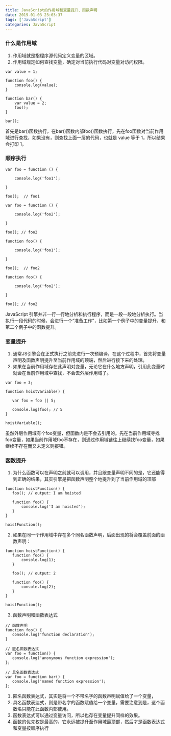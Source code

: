 ```yaml
---
title: JavaScript的作用域和变量提升、函数声明
date: 2019-01-03 23:03:37
tags: ['JavaScript']
categories: JavaScript
---
```


### 什么是作用域
<!-- more -->
1. 作用域就是指程序源代码定义变量的区域。
2. 作用域规定如何查找变量，确定对当前执行代码对变量对访问权限。
```
var value = 1;

function foo() {
    console.log(value);
}

function bar() {
    var value = 2;
    foo();
}

bar();
```
首先是bar()函数执行，在bar()函数内部foo()函数执行，先在foo函数对当前作用域进行查找，如果没有，则查找上面一层的代码，也就是 value 等于 1，所以结果会打印 1。

### 顺序执行
```
var foo = function () {

    console.log('foo1');

}

foo();  // foo1

var foo = function () {

    console.log('foo2');

}

foo(); // foo2
```
```
function foo() {

    console.log('foo1');

}

foo();  // foo2

function foo() {

    console.log('foo2');

}

foo(); // foo2
```
 JavaScript 引擎并非一行一行地分析和执行程序，而是一段一段地分析执行。当执行一段代码的时候，会进行一个“准备工作”，比如第一个例子中的变量提升，和第二个例子中的函数提升。

 ### 变量提升
 1. 通常JS引擎会在正式执行之前先进行一次预编译，在这个过程中，首先将变量声明及函数声明提升至当前作用域的顶端，然后进行接下来的处理。
 2. 如果在当前作用域存在此声明对变量，无论它在什么地方声明，引用此变量时就会在当前作用域中查找，不会去外层作用域了。
 ```
var foo = 3;

function hoistVariable() {

    var foo = foo || 5;

    console.log(foo); // 5
}

hoistVariable();
 ```
 虽然外层作用域有个foo变量，但函数内是不会去引用的。先在当前作用域寻找foo变量，如果当前作用域foo不存在，则通过作用域链往上继续找foo变量，如果继续不存在而又未定义则报错。

 ### 函数提升
 1. 为什么函数可以在声明之前就可以调用，并且跟变量声明不同的是，它还能得到正确的结果，其实引擎是把函数声明整个地提升到了当前作用域的顶部
 ```
 function hoistFunction() {
    foo(); // output: I am hoisted

    function foo() {
        console.log('I am hoisted');
    }
}

hoistFunction();
 ```
 2. 如果在同一个作用域中存在多个同名函数声明，后面出现的将会覆盖前面的函数声明：
 ```
 function hoistFunction() {
    function foo() {
        console.log(1);
    }

    foo(); // output: 2

    function foo() {
        console.log(2);
    }
}

hoistFunction();
 ```
 3. 函数声明和函数表达式
 ```
// 函数声明
function foo() {
    console.log('function declaration');
}

// 匿名函数表达式
var foo = function() {
    console.log('anonymous function expression');
};

// 具名函数表达式
var foo = function bar() {
    console.log('named function expression');
};
 ```
1. 匿名函数表达式，其实是将一个不带名字的函数声明赋值给了一个变量，
2. 具名函数表达式，则是带名字的函数赋值给一个变量，需要注意到是，这个函数名只能在此函数内部使用。
3. 函数表达式可以通过变量访问，所以也存在变量提升同样的效果。
4. 函数的优先权是最高的，它永远被提升至作用域最顶部，然后才是函数表达式和变量按顺序执行
